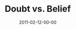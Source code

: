 ---
layout: message
category: message
series: "Heavy-Weights"
title: "Doubt vs. Belief"
date: 2011-02-12-00-00
message_id: 658
program: "http://s3.amazonaws.com/crossroads-media/documents/02_12-13_11Program.pdf"
description: "The age-old foes of Doubt and Belief will be taking center stage."
video: "http://s3.amazonaws.com/crossroads-media/messages/video/heavyweights_01.mp4"
video-duration: "39:32"
video-image: "http://s3.amazonaws.com/crossroads-media/images/heavyweights01still.jpg"
audio: "http://s3.amazonaws.com/crossroads-media/messages/audio/heavyweights_01.mp3"
audio-duration: "39:27"
explicit: false
---